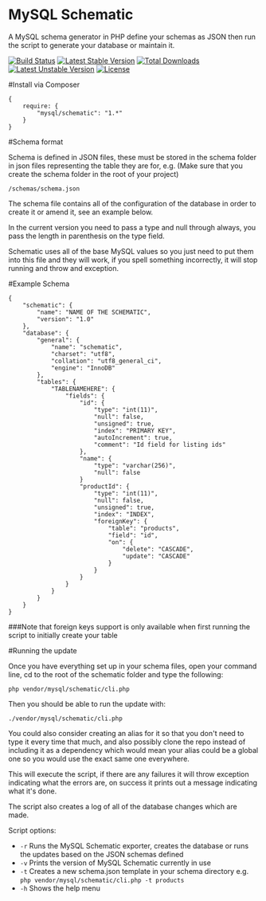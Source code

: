 MySQL Schematic
=========

A MySQL schema generator in PHP define your schemas as JSON then run the script to generate your database or maintain it.

[![Build Status](https://travis-ci.org/andrefigueira/Schematic.svg?branch=master)](https://travis-ci.org/andrefigueira/Schematic)
[![Latest Stable Version](https://poser.pugx.org/mysql/schematic/v/stable.svg)](https://packagist.org/packages/mysql/schematic) [![Total Downloads](https://poser.pugx.org/mysql/schematic/downloads.svg)](https://packagist.org/packages/mysql/schematic) [![Latest Unstable Version](https://poser.pugx.org/mysql/schematic/v/unstable.svg)](https://packagist.org/packages/mysql/schematic) [![License](https://poser.pugx.org/mysql/schematic/license.svg)](https://packagist.org/packages/mysql/schematic)

#Install via Composer

    {
        require: {
            "mysql/schematic": "1.*"
        }
    }

#Schema format

Schema is defined in JSON files, these must be stored in the schema folder in json files representing the table they are
for, e.g. (Make sure that you create the schema folder in the root of your project)

`/schemas/schema.json`

The schema file contains all of the configuration of the database in order to create it or amend it, see an example below.

In the current version you need to pass a type and null through always, you pass the length in parenthesis on the type field.

Schematic uses all of the base MySQL values so you just need to put them into this file and they will work, if you spell something incorrectly, it
will stop running and throw and exception.

#Example Schema

    {
        "schematic": {
            "name": "NAME OF THE SCHEMATIC",
            "version": "1.0"
        },
        "database": {
            "general": {
                "name": "schematic",
                "charset": "utf8",
                "collation": "utf8_general_ci",
                "engine": "InnoDB"
            },
            "tables": {
                "TABLENAMEHERE": {
                    "fields": {
                        "id": {
                            "type": "int(11)",
                            "null": false,
                            "unsigned": true,
                            "index": "PRIMARY KEY",
                            "autoIncrement": true,
                            "comment": "Id field for listing ids"
                        },
                        "name": {
                            "type": "varchar(256)",
                            "null": false
                        }
                        "productId": {
                            "type": "int(11)",
                            "null": false,
                            "unsigned": true,
                            "index": "INDEX",
                            "foreignKey": {
                                "table": "products",
                                "field": "id",
                                "on": {
                                    "delete": "CASCADE",
                                    "update": "CASCADE"
                                }
                            }
                        }
                    }
                }
            }
        }
    }

###Note that foreign keys support is only available when first running the script to initially create your table

#Running the update

Once you have everything set up in your schema files, open your command line, cd to the root of the schematic folder and type the following:

`php vendor/mysql/schematic/cli.php`

Then you should be able to run the update with:

`./vendor/mysql/schematic/cli.php`

You could also consider creating an alias for it so that you don't need to type it every time that much, and also possibly clone the repo instead of including it as a dependency which would mean your alias could be a global one so you would use the exact same one everywhere.

This will execute the script, if there are any failures it will throw exception indicating what the errors are, on success it prints out a message indicating what it's done.

The script also creates a log of all of the database changes which are made.

Script options:

- `-r` Runs the MySQL Schematic exporter, creates the database or runs the updates based on the JSON schemas defined
- `-v` Prints the version of MySQL Schematic currently in use
- `-t` Creates a new schema.json template in your schema directory e.g. `php vendor/mysql/schematic/cli.php -t products`
- `-h` Shows the help menu